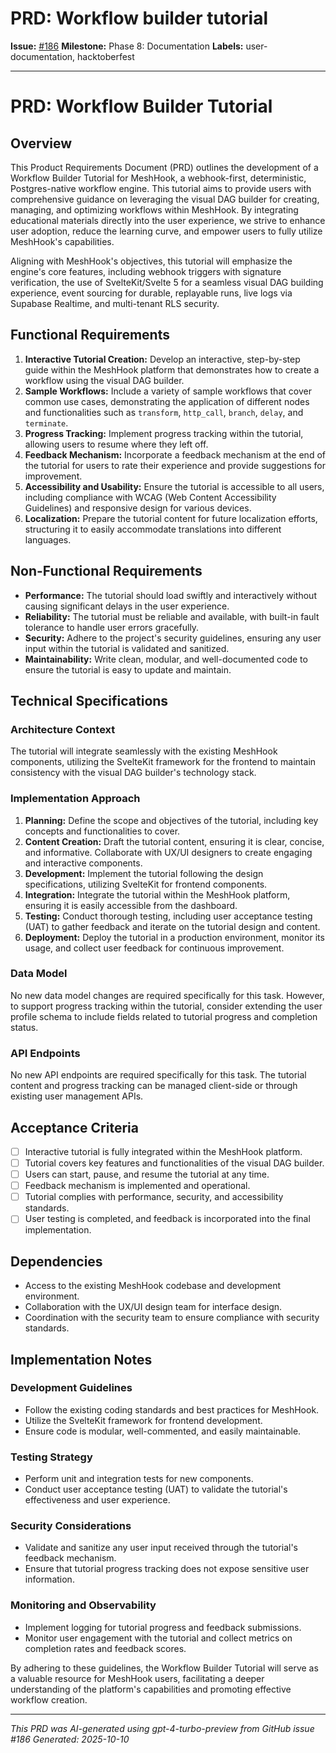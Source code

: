 # PRD: Workflow builder tutorial

**Issue:** [#186](https://github.com/profullstack/meshhook/issues/186)
**Milestone:** Phase 8: Documentation
**Labels:** user-documentation, hacktoberfest

---

# PRD: Workflow Builder Tutorial

## Overview

This Product Requirements Document (PRD) outlines the development of a Workflow Builder Tutorial for MeshHook, a webhook-first, deterministic, Postgres-native workflow engine. This tutorial aims to provide users with comprehensive guidance on leveraging the visual DAG builder for creating, managing, and optimizing workflows within MeshHook. By integrating educational materials directly into the user experience, we strive to enhance user adoption, reduce the learning curve, and empower users to fully utilize MeshHook's capabilities.

Aligning with MeshHook's objectives, this tutorial will emphasize the engine's core features, including webhook triggers with signature verification, the use of SvelteKit/Svelte 5 for a seamless visual DAG building experience, event sourcing for durable, replayable runs, live logs via Supabase Realtime, and multi-tenant RLS security.

## Functional Requirements

1. **Interactive Tutorial Creation:** Develop an interactive, step-by-step guide within the MeshHook platform that demonstrates how to create a workflow using the visual DAG builder.
2. **Sample Workflows:** Include a variety of sample workflows that cover common use cases, demonstrating the application of different nodes and functionalities such as `transform`, `http_call`, `branch`, `delay`, and `terminate`.
3. **Progress Tracking:** Implement progress tracking within the tutorial, allowing users to resume where they left off.
4. **Feedback Mechanism:** Incorporate a feedback mechanism at the end of the tutorial for users to rate their experience and provide suggestions for improvement.
5. **Accessibility and Usability:** Ensure the tutorial is accessible to all users, including compliance with WCAG (Web Content Accessibility Guidelines) and responsive design for various devices.
6. **Localization:** Prepare the tutorial content for future localization efforts, structuring it to easily accommodate translations into different languages.

## Non-Functional Requirements

- **Performance:** The tutorial should load swiftly and interactively without causing significant delays in the user experience.
- **Reliability:** The tutorial must be reliable and available, with built-in fault tolerance to handle user errors gracefully.
- **Security:** Adhere to the project's security guidelines, ensuring any user input within the tutorial is validated and sanitized.
- **Maintainability:** Write clean, modular, and well-documented code to ensure the tutorial is easy to update and maintain.

## Technical Specifications

### Architecture Context

The tutorial will integrate seamlessly with the existing MeshHook components, utilizing the SvelteKit framework for the frontend to maintain consistency with the visual DAG builder's technology stack.

### Implementation Approach

1. **Planning:** Define the scope and objectives of the tutorial, including key concepts and functionalities to cover.
2. **Content Creation:** Draft the tutorial content, ensuring it is clear, concise, and informative. Collaborate with UX/UI designers to create engaging and interactive components.
3. **Development:** Implement the tutorial following the design specifications, utilizing SvelteKit for frontend components.
4. **Integration:** Integrate the tutorial within the MeshHook platform, ensuring it is easily accessible from the dashboard.
5. **Testing:** Conduct thorough testing, including user acceptance testing (UAT) to gather feedback and iterate on the tutorial design and content.
6. **Deployment:** Deploy the tutorial in a production environment, monitor its usage, and collect user feedback for continuous improvement.

### Data Model

No new data model changes are required specifically for this task. However, to support progress tracking within the tutorial, consider extending the user profile schema to include fields related to tutorial progress and completion status.

### API Endpoints

No new API endpoints are required specifically for this task. The tutorial content and progress tracking can be managed client-side or through existing user management APIs.

## Acceptance Criteria

- [ ] Interactive tutorial is fully integrated within the MeshHook platform.
- [ ] Tutorial covers key features and functionalities of the visual DAG builder.
- [ ] Users can start, pause, and resume the tutorial at any time.
- [ ] Feedback mechanism is implemented and operational.
- [ ] Tutorial complies with performance, security, and accessibility standards.
- [ ] User testing is completed, and feedback is incorporated into the final implementation.

## Dependencies

- Access to the existing MeshHook codebase and development environment.
- Collaboration with the UX/UI design team for interface design.
- Coordination with the security team to ensure compliance with security standards.

## Implementation Notes

### Development Guidelines

- Follow the existing coding standards and best practices for MeshHook.
- Utilize the SvelteKit framework for frontend development.
- Ensure code is modular, well-commented, and easily maintainable.

### Testing Strategy

- Perform unit and integration tests for new components.
- Conduct user acceptance testing (UAT) to validate the tutorial's effectiveness and user experience.

### Security Considerations

- Validate and sanitize any user input received through the tutorial's feedback mechanism.
- Ensure that tutorial progress tracking does not expose sensitive user information.

### Monitoring and Observability

- Implement logging for tutorial progress and feedback submissions.
- Monitor user engagement with the tutorial and collect metrics on completion rates and feedback scores.

By adhering to these guidelines, the Workflow Builder Tutorial will serve as a valuable resource for MeshHook users, facilitating a deeper understanding of the platform's capabilities and promoting effective workflow creation.

---

*This PRD was AI-generated using gpt-4-turbo-preview from GitHub issue #186*
*Generated: 2025-10-10*
